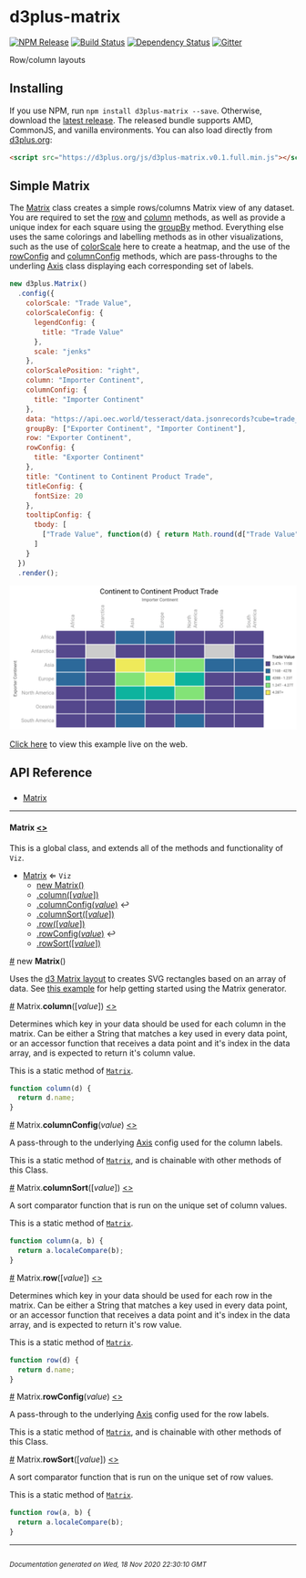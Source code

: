 # d3plus-matrix

[![NPM Release](http://img.shields.io/npm/v/d3plus-matrix.svg?style=flat)](https://www.npmjs.org/package/d3plus-matrix) [![Build Status](https://travis-ci.org/d3plus/d3plus-matrix.svg?branch=master)](https://travis-ci.org/d3plus/d3plus-matrix) [![Dependency Status](http://img.shields.io/david/d3plus/d3plus-matrix.svg?style=flat)](https://david-dm.org/d3plus/d3plus-matrix) [![Gitter](https://img.shields.io/badge/-chat_on_gitter-brightgreen.svg?style=flat&logo=gitter-white)](https://gitter.im/d3plus/) 

Row/column layouts

## Installing

If you use NPM, run `npm install d3plus-matrix --save`. Otherwise, download the [latest release](https://github.com/d3plus/d3plus-matrix/releases/latest). The released bundle supports AMD, CommonJS, and vanilla environments. You can also load directly from [d3plus.org](https://d3plus.org):

```html
<script src="https://d3plus.org/js/d3plus-matrix.v0.1.full.min.js"></script>
```


## Simple Matrix

The [Matrix](http://d3plus.org/docs/#Matrix) class creates a simple rows/columns Matrix view of any dataset. You are required to set the [row](http://d3plus.org/docs/#Matrix.row) and [column](http://d3plus.org/docs/#Matrix.column) methods, as well as provide a unique index for each square using the [groupBy](http://d3plus.org/docs/#Viz.groupBy) method. Everything else uses the same colorings and labelling methods as in other visualizations, such as the use of [colorScale](http://d3plus.org/docs/#Viz.colorScale) here to create a heatmap, and the use of the [rowConfig](http://d3plus.org/docs/#Matrix.rowConfig) and [columnConfig](http://d3plus.org/docs/#Matrix.columnConfig) methods, which are pass-throughs to the underling [Axis](http://d3plus.org/docs/#Axis) class displaying each corresponding set of labels.

```js
new d3plus.Matrix()
  .config({
    colorScale: "Trade Value",
    colorScaleConfig: {
      legendConfig: {
        title: "Trade Value"
      },
      scale: "jenks"
    },
    colorScalePosition: "right",
    column: "Importer Continent",
    columnConfig: {
      title: "Importer Continent"
    },
    data: "https://api.oec.world/tesseract/data.jsonrecords?cube=trade_i_baci_a_17&drilldowns=Year,Exporter+Continent,Importer+Continent&measures=Trade+Value&Year=2018",
    groupBy: ["Exporter Continent", "Importer Continent"],
    row: "Exporter Continent",
    rowConfig: {
      title: "Exporter Continent"
    },
    title: "Continent to Continent Product Trade",
    titleConfig: {
      fontSize: 20
    },
    tooltipConfig: {
      tbody: [
        ["Trade Value", function(d) { return Math.round(d["Trade Value"]) }]
      ]
    }
  })
  .render();
```


[<kbd><img src="/example/getting-started.png" width="990px" /></kbd>](https://d3plus.org/examples/d3plus-matrix/getting-started/)

[Click here](https://d3plus.org/examples/d3plus-matrix/getting-started/) to view this example live on the web.





## API Reference

##### 
* [Matrix](#Matrix)

---

<a name="Matrix"></a>
#### **Matrix** [<>](https://github.com/d3plus/d3plus-matrix/blob/master/src/Matrix.js#L20)


This is a global class, and extends all of the methods and functionality of <code>Viz</code>.


* [Matrix](#Matrix) ⇐ <code>Viz</code>
    * [new Matrix()](#new_Matrix_new)
    * [.column([*value*])](#Matrix.column)
    * [.columnConfig(*value*)](#Matrix.columnConfig) ↩︎
    * [.columnSort([*value*])](#Matrix.columnSort)
    * [.row([*value*])](#Matrix.row)
    * [.rowConfig(*value*)](#Matrix.rowConfig) ↩︎
    * [.rowSort([*value*])](#Matrix.rowSort)


<a name="new_Matrix_new" href="#new_Matrix_new">#</a> new **Matrix**()

Uses the [d3 Matrix layout](https://github.com/mbostock/d3/wiki/Matrix-Layout) to creates SVG rectangles based on an array of data. See [this example](https://d3plus.org/examples/d3plus-hierarchy/getting-started/) for help getting started using the Matrix generator.





<a name="Matrix.column" href="#Matrix.column">#</a> Matrix.**column**([*value*]) [<>](https://github.com/d3plus/d3plus-matrix/blob/master/src/Matrix.js#L190)

Determines which key in your data should be used for each column in the matrix. Can be either a String that matches a key used in every data point, or an accessor function that receives a data point and it's index in the data array, and is expected to return it's column value.


This is a static method of [<code>Matrix</code>](#Matrix).


```js
function column(d) {
  return d.name;
}
```


<a name="Matrix.columnConfig" href="#Matrix.columnConfig">#</a> Matrix.**columnConfig**(*value*) [<>](https://github.com/d3plus/d3plus-matrix/blob/master/src/Matrix.js#L200)

A pass-through to the underlying [Axis](http://d3plus.org/docs/#Axis) config used for the column labels.


This is a static method of [<code>Matrix</code>](#Matrix), and is chainable with other methods of this Class.


<a name="Matrix.columnSort" href="#Matrix.columnSort">#</a> Matrix.**columnSort**([*value*]) [<>](https://github.com/d3plus/d3plus-matrix/blob/master/src/Matrix.js#L213)

A sort comparator function that is run on the unique set of column values.


This is a static method of [<code>Matrix</code>](#Matrix).


```js
function column(a, b) {
  return a.localeCompare(b);
}
```


<a name="Matrix.row" href="#Matrix.row">#</a> Matrix.**row**([*value*]) [<>](https://github.com/d3plus/d3plus-matrix/blob/master/src/Matrix.js#L226)

Determines which key in your data should be used for each row in the matrix. Can be either a String that matches a key used in every data point, or an accessor function that receives a data point and it's index in the data array, and is expected to return it's row value.


This is a static method of [<code>Matrix</code>](#Matrix).


```js
function row(d) {
  return d.name;
}
```


<a name="Matrix.rowConfig" href="#Matrix.rowConfig">#</a> Matrix.**rowConfig**(*value*) [<>](https://github.com/d3plus/d3plus-matrix/blob/master/src/Matrix.js#L236)

A pass-through to the underlying [Axis](http://d3plus.org/docs/#Axis) config used for the row labels.


This is a static method of [<code>Matrix</code>](#Matrix), and is chainable with other methods of this Class.


<a name="Matrix.rowSort" href="#Matrix.rowSort">#</a> Matrix.**rowSort**([*value*]) [<>](https://github.com/d3plus/d3plus-matrix/blob/master/src/Matrix.js#L249)

A sort comparator function that is run on the unique set of row values.


This is a static method of [<code>Matrix</code>](#Matrix).


```js
function row(a, b) {
  return a.localeCompare(b);
}
```

---



###### <sub>Documentation generated on Wed, 18 Nov 2020 22:30:10 GMT</sub>
